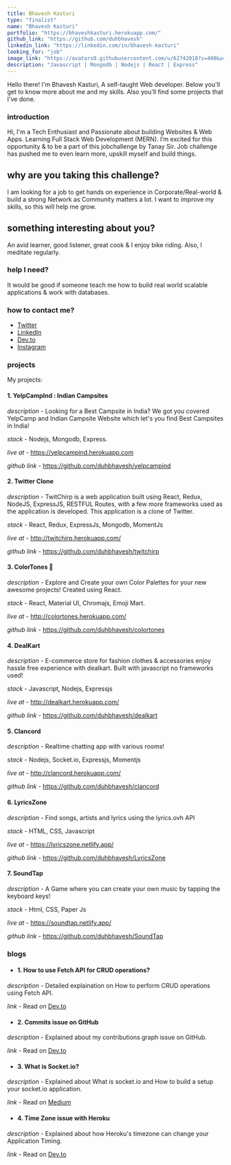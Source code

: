 ```yaml
---
title: Bhavesh Kasturi
type: "finalist"
name: "Bhavesh Kasturi"
portfolio: "https://bhaveshkasturi.herokuapp.com/"
github_link: "https://github.com/duhbhavesh"
linkedin_link: "https://linkedin.com/in/bhavesh-kasturi"
looking_for: "job"
image_link: "https://avatars0.githubusercontent.com/u/62742018?s=400&u=325fd02cc82819ebe22931123c404cafbb10b3b1&v=4"
description: "Javascript | Mongodb | Nodejs | React | Express"
---
```


Hello there! I'm Bhavesh Kasturi, A self-taught Web developer. Below you'll get to know more about me and my skills. Also you'll find some projects that I've done.

### introduction

Hi, I'm a Tech Enthusiast and Passionate about building Websites & Web Apps. Learning Full Stack Web Development (MERN).
I’m excited for this opportunity & to be a part of this jobchallenge by Tanay Sir. Job challenge has pushed me to even learn more, upskill myself and build things.

## why are you taking this challenge?

I am looking for a job to get hands on experience in Corporate/Real-world & build a strong Network as Community matters a lot. I want to improve my skills, so this will help me grow.

## something interesting about you?

An avid learner, good listener, great cook & I enjoy bike riding.
Also, I meditate regularly.

### help I need?

It would be good if someone teach me how to build real world scalable applications & work with databases.

### how to contact me?

- [Twitter](https://twitter.com/duhbhavesh)
- [LinkedIn](https://linkedin.com/in/bhavesh-kasturi)
- [Dev.to](https://dev.to/duhbhavesh)
- [Instagram](https://www.instagram.com/duhbhavesh)

### projects

My projects:

#### 1. YelpCampInd : Indian Campsites

_description_ - Looking for a Best Campsite in India? We got you covered YelpCamp and Indian Campsite Website which let's you find Best Campsites in India!

_stack_ - Nodejs, Mongodb, Express.

_live at_ - https://yelpcampind.herokuapp.com

_github link_ - https://github.com/duhbhavesh/yelpcampind

#### 2. Twitter Clone

_description_ - TwitChirp is a web application built using React, Redux, NodeJS, ExpressJS, RESTFUL Routes, with a few more frameworks used as the application is developed. This application is a clone of Twitter.

_stack_ - React, Redux, ExpressJs, Mongodb, MomentJs

_live at_ - http://twitchirp.herokuapp.com/

_github link_ - https://github.com/duhbhavesh/twitchirp

#### 3. ColorTones 🎨

_description_ - Explore and Create your own Color Palettes for your new awesome projects! Created using React.

_stack_ - React, Material UI, Chromajs, Emoji Mart.

_live at_ - http://colortones.herokuapp.com/

_github link_ - https://github.com/duhbhavesh/colortones

#### 4. DealKart

_description_ - E-commerce store for fashion clothes & accessories enjoy hassle free experience with dealkart. Built with javascript no frameworks used!

_stack_ - Javascript, Nodejs, Expressjs

_live at_ - http://dealkart.herokuapp.com/

_github link_ - https://github.com/duhbhavesh/dealkart

#### 5. Clancord

_description_ - Realtime chatting app with various rooms!

_stack_ - Nodejs, Socket.io, Expressjs, Momentjs

_live at_ - http://clancord.herokuapp.com/

_github link_ - https://github.com/duhbhavesh/clancord

#### 6. LyricsZone

_description_ - Find songs, artists and lyrics using the lyrics.ovh API

_stack_ - HTML, CSS, Javascript

_live at_ - https://lyricszone.netlify.app/

_github link_ - https://github.com/duhbhavesh/LyricsZone

#### 7. SoundTap

_description_ - A Game where you can create your own music by tapping the keyboard keys!

_stack_ - Html, CSS, Paper Js

_live at_ - https://soundtap.netlify.app/

_github link_ - https://github.com/duhbhavesh/SoundTap

### blogs

- #### 1. How to use Fetch API for CRUD operations?

_description_ - Detailed explaination on How to perform CRUD operations using Fetch API.

_link_ - Read on [Dev.to](https://dev.to/duhbhavesh/how-to-use-fetch-api-for-crud-operations-57a0)

- #### 2. Commits issue on GitHub

_description_ - Explained about my contributions graph issue on GitHub.

_link_ - Read on [Dev.to](https://dev.to/duhbhavesh/why-my-commits-aren-t-showing-up-on-github-contributions-graph-3a2h)

- #### 3. What is Socket.io?

_description_ - Explained about What is socket.io and How to build a setup your socket.io application.

_link_ - Read on [Medium](https://medium.com/@bhavesh.kasturi/i-recently-built-an-basic-real-time-chat-application-and-i-used-socket-io-4bc5bd53b01e)

- #### 4. Time Zone issue with Heroku

_description_ - Explained about how Heroku's timezone can change your Application Timing.

_link_ - Read on [Dev.to](https://dev.to/duhbhavesh/time-zone-issue-with-heroku-21d5)

